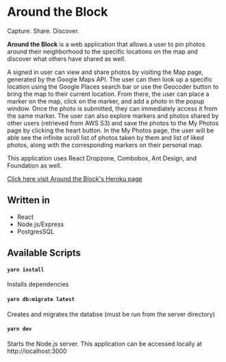 # Around the Block

Capture. Share. Discover.

<b>Around the Block</b> is a web application that allows a user to pin photos around their neighborhood to the specific locations on the map and discover what others have shared as well. 

A signed in user can view and share photos by visiting the Map page, generated by the Google Maps API. The user can then look up a specific location using the Google Places search bar or use the Geocoder button to bring the map to their current location. From there, the user can place a marker on the map, click on the marker, and add a photo in the popup window. Once the photo is submitted, they can immediately access it from the same marker. The user can also explore markers and photos shared by other users (retrieved from AWS S3) and save the photos to the My Photos page by clicking the heart button. In the My Photos page, the user will be able see the infinite scroll list of photos taken by them and list of liked photos, along with the corresponding markers on their personal map. 

This application uses React Dropzone, Combobox, Ant Design, and Foundation as well. 

[Click here visit Around the Block's Heroku page](https://around-the-block.herokuapp.com/)

## Written in
- React
- Node.js/Express
- PostgresSQL

## Available Scripts

#### `yarn install`
Installs dependencies

#### `yarn db:migrate latest`
Creates and migrates the databse (must be run from the server directory)

#### `yarn dev`
Starts the Node.js server. This application can be accessed locally at http://localhost:3000
